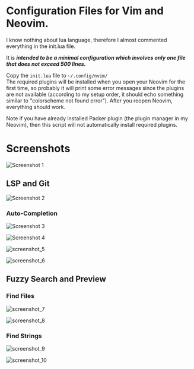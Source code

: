 # Configuration Files for Vim and Neovim.

I know nothing about lua language, therefore I almost commented everything in the init.lua file. 

It is **_intended to be a minimal configuration which involves only one file that does not exceed 500 lines._**

Copy the `init.lua` file to `~/.config/nvim/`  
The required plugins will be installed when you open your Neovim for the first time, so probably it will print some error messages since the plugins are not available (according to my setup order, it should echo something similar to "colorscheme not found error"). After you reopen Neovim, everything should work.

Note if you have already installed Packer plugin (the plugin manager in my Neovim), then this script will not automatically install required plugins.

# Screenshots
![Screenshot 1](https://user-images.githubusercontent.com/78126249/209617548-7baa4b4a-a462-4022-b0f4-ca335f41457f.png)

## LSP and Git
![Screenshot 2](https://user-images.githubusercontent.com/78126249/209617871-911d0f5d-8dbb-49d9-94a1-3e13339c50a9.png)

### Auto-Completion
![Screenshot 3](https://user-images.githubusercontent.com/78126249/209620000-b94f2812-b285-4614-803b-cc0b93657aa2.png)

![Screenshot 4](https://user-images.githubusercontent.com/78126249/209620276-b3b1bc5f-b1f1-41fa-bd53-fb40745356d3.png)



![screenshot_5](https://user-images.githubusercontent.com/78126249/207720908-c0001cea-0cd0-4f61-8dd8-0b89556fa4e2.png)

![screenshot_6](https://user-images.githubusercontent.com/78126249/207720397-82822eef-274e-4c22-9a01-6ae86e55a324.png)


## Fuzzy Search and Preview
### Find Files
![screenshot_7](https://user-images.githubusercontent.com/78126249/207732847-96d6216a-77a7-4f67-801f-e3ef82d31152.png)

![screenshot_8](https://user-images.githubusercontent.com/78126249/207732877-2ead0afa-d1bd-483e-97ba-15c310536dbc.png)

### Find Strings
![screenshot_9](https://user-images.githubusercontent.com/78126249/207732884-25d0ca61-feb9-4b45-ab7a-b7fbe39d69d1.png)

![screenshot_10](https://user-images.githubusercontent.com/78126249/207732657-08cd49a7-4046-416e-9f5a-b162b07230c1.png)

